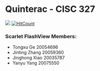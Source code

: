 # Quinterac - CISC 327
[![](https://github.com/AM-Kitty/Quinterac/workflows/Python%20application/badge.svg)](https://github.com/Am-Kitty/Quinterac/actions) [![HitCount](http://hits.dwyl.io/AM-Kitty/Quinterac.svg)](http://hits.dwyl.io/AM-Kitty/Quinterac)
### Scarlet FlashView Members:
* Tongxu Ge 20054696
* Jinting Zhang 20059360
* Jinghong Xiao 20035787
* Yanyu Yang 20075550
        
